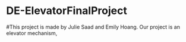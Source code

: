 # DE-ElevatorFinalProject
#This project is made by Julie Saad and Emily Hoang. Our project is an elevator mechanism, 
